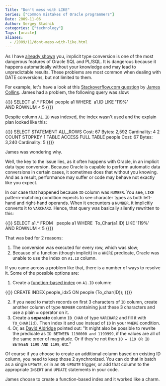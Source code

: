 ```yaml
---
Title: "Don't mess with LIKE"
Series: ["Common mistakes of Oracle programmers"]
Date: 2009-11-06
Author: Sergey Stadnik
categories: ["technology"]
Tags: [oracle]
aliases:
  - /2009/11/dont-mess-with-like.html
---
```


As I have [already shown](../../2009/05/Date-conversions-in-Oracle.html) you, implicit type conversion is one of the most dangerous features of Oracle SQL and PL/SQL. It is dangerous because it happens automatically without your knowledge and may lead to unpredictable results. These problems are most common when dealing with DATE conversions, but not limited to them.

For example, let's have a look at this [Stackoverflow.com
question](https://stackoverflow.com/questions/1676064/) by [James
Collins](https://stackoverflow.com/users/143194/james-collins).
James had a problem, the following query was slow:

{{<highlight sql>}}
SELECT a1.*
FROM   people a1
WHERE  a1.ID LIKE '119%'
AND ROWNUM < 5
{{</highlight>}}

Despite column `A1.ID` was indexed, the index wasn't used and
the explain plan looked like this:

{{<highlight sql>}}
SELECT STATEMENT ALL_ROWS
Cost: 67 Bytes: 2,592 Cardinality: 4 2 COUNT STOPKEY 1 TABLE ACCESS FULL TABLE people
Cost: 67 Bytes: 3,240 Cardinality: 5
{{</highlight>}}

James was wondering why.

Well, the key to the issue lies, as it often happens with Oracle, in
an implicit data type conversion. Because Oracle is capable to perform
automatic data conversions in certain cases, it sometimes does that
without you knowing. And as a result, performance may suffer or code
may behave not exactly like you expect.

In our case that happened because `ID` column was `NUMBER`.
You see, `LIKE` pattern-matching condition expects to see character
types as both left-hand and right-hand operands. When it encounters a
`NUMBER`, it implicitly converts it to `VARCHAR2`. Hence, that query was basically silently rewritten to this:

{{<highlight sql>}}
SELECT a1.*
FROM   people a1
WHERE  To_Char(a1.ID) LIKE '119%'
AND ROWNUM < 5
{{</highlight>}}

That was bad for 2 reasons:

1.  The conversion was executed for every row, which was slow;
2.  Because of a function (though implicit) in a `WHERE`
    predicate, Oracle was unable to use the index on `A1.ID` column.

If you came across a problem like that, there is a number of
ways to resolve it. Some of the possible options are:

1.  Create a [function-based index](http://www.akadia.com/services/ora%5Ffunction%5Fbased%5Findex%5F2.html) on `A1.ID` column:

{{<highlight sql>}}
CREATE INDEX people_idx5 ON people (To_char(ID));
{{</highlight>}}

2.  If you need to match records on first 3 characters of `ID`
    column, create another column of type `NUMBER` containing just these 3
    characters and use a plain **=** operator on it.
3.  Create a **separate** column `ID_CHAR` of type `VARCHAR2` and fill it with
    `TO_CHAR(id)`. Then index it and use instead of `ID` in your `WHERE`
    condition.
4.  Or, as [David Aldridge](http://stackoverflow.com/users/6742/david-aldridge)
    pointed out: "It might also be possible to rewrite
    the predicate as `ID BETWEEN 1190000 and 1199999`, if the values are
    all of the same order of magnitude. Or if they're not then `ID = 119 OR
    ID BETWEEN 1190 AND 1199`, etc."

Of course if you choose to create an additional column
based on existing ID column, you need to keep those 2 synchronized.
You can do that in batch as a single `UPDATE`, or in an `ON-UPDATE` trigger,
or add that column to the appropriate `INSERT` and `UPDATE` statements in
your code.

James choose to create a function-based index and it worked like a charm.